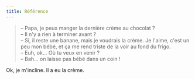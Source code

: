```yaml
---
title: Référence
---
```


> – Papa, je peux manger la dernière crème au chocolat ?  
> – Il n'y a rien à terminer avant ?  
> – Si, il reste une banane, mais je voudrais la crème. Je l'aime, c'est un peu mon bébé, et ça me rend triste de la voir au fond du frigo.  
> – Euh, ok… Où tu veux en venir ?  
> – Bah… on laisse pas bébé dans un coin !

Ok, je m'incline. Il a eu la crème.
